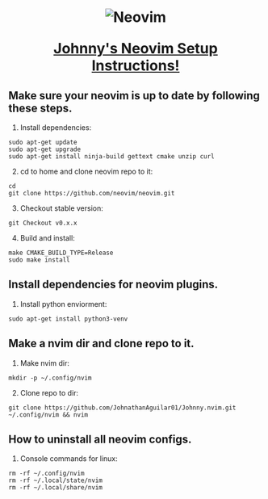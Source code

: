 <h1 align="center">
  <img src="https://raw.githubusercontent.com/neovim/neovim.github.io/master/logos/neovim-logo-300x87.png" alt="Neovim">

  <a href="https://neovim.io/doc/">Johnny's Neovim Setup Instructions!</a>
</h1>

Make sure your neovim is up to date by following these steps.
--------
  1. Install dependencies:

    sudo apt-get update
    sudo apt-get upgrade
    sudo apt-get install ninja-build gettext cmake unzip curl

  2. cd to home and clone neovim repo to it:

    cd
    git clone https://github.com/neovim/neovim.git

  3. Checkout stable version:

    git Checkout v0.x.x

  4. Build and install:

    make CMAKE_BUILD_TYPE=Release
    sudo make install

Install dependencies for neovim plugins.
--------
  1. Install python enviorment:
    
    sudo apt-get install python3-venv

Make a nvim dir and clone repo to it.
--------
  1. Make nvim dir:

    mkdir -p ~/.config/nvim

  2. Clone repo to dir:
    
    git clone https://github.com/JohnathanAguilar01/Johnny.nvim.git ~/.config/nvim && nvim
    
How to uninstall all neovim configs.
--------
  1. Console commands for linux:
    
    rm -rf ~/.config/nvim
    rm -rf ~/.local/state/nvim
    rm -rf ~/.local/share/nvim


